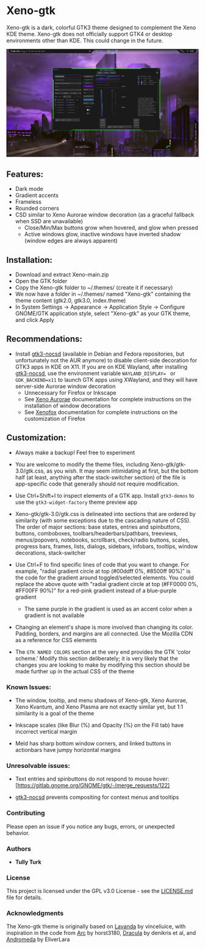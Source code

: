 # Xeno-gtk

Xeno-gtk is a dark, colorful GTK3 theme designed to complement the Xeno KDE theme. Xeno-gtk does not officially support GTK4 or desktop environments other than KDE. This could change in the future.

![screenshot of Xeno-gtk theme](screenshots/image-1.png)

## Features:

- Dark mode
- Gradient accents
- Frameless
- Rounded corners
- CSD similar to Xeno Aurorae window decoration (as a graceful fallback when SSD are unavailable)
    - Close/Min/Max buttons grow when hovered, and glow when pressed
    - Active windows glow, inactive windows have inverted shadow (window edges are always apparent)

## Installation:

- Download and extract Xeno-main.zip
- Open the GTK folder
- Copy the Xeno-gtk folder to ~/.themes/ (create it if necessary)
- We now have a folder in ~/.themes/ named "Xeno-gtk" containing the theme content (gtk2.0, gtk3.0, index.theme)
- In System Settings -> Appearance -> Application Style -> Configure GNOME/GTK application style, select "Xeno-gtk" as your GTK theme, and click Apply

## Recommendations:

- Install [gtk3-nocsd](https://github.com/fredldotme/gtk3-nocsd) (available in Debian and Fedora repositories, but unfortunately not the AUR anymore) to disable client-side decoration for GTK3 apps in KDE on X11. If you are on KDE Wayland, after installing [gtk3-nocsd](https://github.com/fredldotme/gtk3-nocsd), use the environment variable `WAYLAND_DISPLAY= ` or `GDK_BACKEND=x11` to launch GTK apps using XWayland, and they will have server-side Aurorae window decoration
    - Unnecessary for Firefox or Inkscape
    - See [Xeno Aurorae](https://github.com/tully-t/Xeno/tree/main/Aurorae) documentation for complete instructions on the installation of window decorations
    - See [Xenofox](https://github.com/tully-t/Xenofox) documentation for complete instructions on the customization of Firefox

## Customization:

- Always make a backup! Feel free to experiment

- You are welcome to modify the theme files, including Xeno-gtk/gtk-3.0/gtk.css, as you wish. It may seem intimidating at first, but the bottom half (at least, anything after the stack-switcher section) of the file is app-specific code that generally should not require modification.

- Use Ctrl+Shift+I to inspect elements of a GTK app. Install `gtk3-demos` to use the `gtk3-widget-factory` theme preview app

- Xeno-gtk/gtk-3.0/gtk.css is delineated into sections that are ordered by similarity (with some exceptions due to the cascading nature of CSS). The order of major sections: base states, entries and spinbuttons, buttons, comboboxes, toolbars/headerbars/pathbars, treeviews, menus/popovers, notebooks, scrollbars, check/radio buttons, scales, progress bars, frames, lists, dialogs, sidebars, infobars, tooltips, window decorations, stack-switcher

- Use Ctrl+F to find specific lines of code that you want to change. For example, "radial gradient circle at top (#00ddff 0%, #8500ff 90%)" is the code for the gradient around toggled/selected elements. You could replace the above quote with "radial gradient circle at top (#FF0000 0%, #FF00FF 90%)" for a red-pink gradient instead of a blue-purple gradient
    - The same purple in the gradient is used as an accent color when a gradient is not available

- Changing an element's shape is more involved than changing its color. Padding, borders, and margins are all connected. Use the Mozilla CDN as a reference for CSS elements

- The `GTK NAMED COLORS` section at the very end provides the GTK 'color scheme.' Modify this section deliberately; it is very likely that the changes you are looking to make by modifying this section should be made further up in the actual CSS of the theme

### Known Issues:

- The window, tooltip, and menu shadows of Xeno-gtk, Xeno Aurorae, Xeno Kvantum, and Xeno Plasma are not exactly similar yet, but 1:1 similarity is a goal of the theme

- Inkscape scales (like Blur (%) and Opacity (%) on the Fill tab) have incorrect vertical margin

- Meld has sharp bottom window corners, and linked buttons in actionbars have jumpy horizontal margins

### Unresolvable issues:

- Text entries and spinbuttons do not respond to mouse hover: [https://gitlab.gnome.org/GNOME/gtk/-/merge_requests/122]

- [gtk3-nocsd](https://github.com/fredldotme/gtk3-nocsd) prevents compositing for context menus and tooltips

### Contributing

Please open an issue if you notice any bugs, errors, or unexpected behavior.

### Authors

* **Tully Turk**

### License

This project is licensed under the GPL v3.0 License - see the [LICENSE.md](LICENSE.md) file for details.

### Acknowledgments

The Xeno-gtk theme is originally based on [Lavanda](https://github.com/vinceliuice/Lavanda-gtk-theme) by vinceliuice, with inspiration in the code from [Arc](https://github.com/horst3180/arc-theme) by horst3180, [Dracula](https://draculatheme.com/gtk) by denikris et al, and [Andromeda](https://github.com/EliverLara/Andromeda-gtk) by EliverLara
